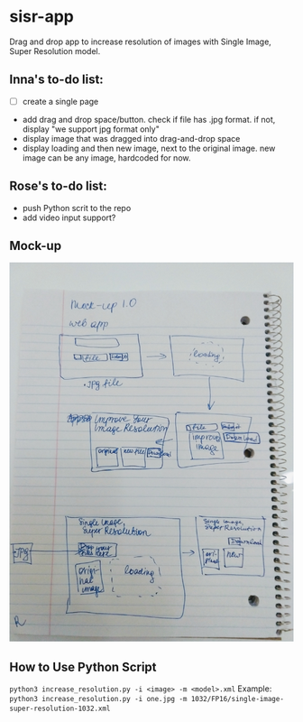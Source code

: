 # sisr-app
Drag and drop app to increase resolution of images with Single Image, Super Resolution model.

## Inna's to-do list:
- [ ] create a single page
* add drag and drop space/button. check if file has .jpg format. if not, display "we support jpg format only"
* display image that was dragged into drag-and-drop space
* display loading and then new image, next to the original image. new image can be any image, hardcoded for now.

## Rose's to-do list:
* push Python scrit to the repo
* add video input support?
## Mock-up 
![Mock-up v1.0](IMG_20190830_125427747.jpg?raw=true "Mock-up v1.0")

## How to Use Python Script
`python3 increase_resolution.py -i <image> -m <model>.xml`
Example:
`python3 increase_resolution.py -i one.jpg -m 1032/FP16/single-image-super-resolution-1032.xml`

